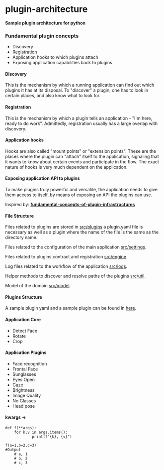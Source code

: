 # plugin-architecture

__Sample plugin architecture for python__

### Fundamental plugin concepts

- Discovery
- Registration
- Application hooks to which plugins attach
- Exposing application capabilities back to plugins

#### Discovery

This is the mechanism by which a running application can find out which plugins it has at its disposal.
To "discover" a plugin, one has to look in certain places, and also know what to look for.

#### Registration

This is the mechanism by which a plugin tells an application - "I'm here, ready to do work".
Admittedly, registration usually has a large overlap with discovery.

#### Application hooks

Hooks are also called "mount points" or "extension points".
These are the places where the plugin can "attach" itself to the application,
signaling that it wants to know about certain events and participate in the flow.
The exact nature of hooks is very much dependent on the application.

#### Exposing application API to plugins

To make plugins truly powerful and versatile, the application needs to give them access to itself,
by means of exposing an API the plugins can use.

Inspired by: **[fundamental-concepts-of-plugin-infrastructures](https://eli.thegreenplace.net/2012/08/07/fundamental-concepts-of-plugin-infrastructures)**


#### File Structure
Files related to plugins are stored in [src/plugins](https://github.com/FotoFaces/FotoFaces/tree/dev/src/plugins) a plugin.yaml file is necessary as well as a plugin where the name of the file is the same as the directory name.

Files related to the configuration of the main application [src/settings](https://github.com/FotoFaces/FotoFaces/tree/dev/src/settings).

Files related to plugins contract and registration [src/engine](https://github.com/FotoFaces/FotoFaces/tree/dev/src/engine).

Log files related to the workflow of the application [src/logs](https://github.com/FotoFaces/FotoFaces/tree/dev/src/logs).

Helper methods to discover and resolve paths of the plugins [src/util](https://github.com/FotoFaces/FotoFaces/tree/dev/src/util).

Model of the domain [src/model](https://github.com/FotoFaces/FotoFaces/tree/dev/src/model).

#### Plugins Structure

A sample plugin yaml and a sample plugin can be found in [here](https://github.com/FotoFaces/FotoFaces/tree/dev/src/plugins/sample-plugin).

#### Application Core

- Detect Face
- Rotate
- Crop

#### Application Plugins

- Face recognition
- Frontal Face
- Sunglasses
- Eyes Open
- Gaze
- Brightness
- Image Quality
- No Glasses
- Head pose

#### kwargs ->

```
def f(**args):
    for k,v in args.items():
            print(f"{k}, {v}")

f(a=1,b=2,c=3)
#Output
    # a, 1
    # b, 2
    # c, 3
```
